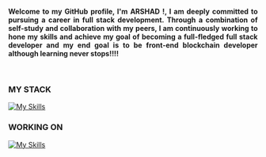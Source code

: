 <!-- <pre>
-----------------------------------------------------------------------------
<b>Me         :</b>  <b>Arshad Khan</b>
-----------------------------------------------------------------------------
</pre> -->

<!-- <p align="left"> <img src="https://komarev.com/ghpvc/?username=marshadkhn&label=Profile%20views&color=0e75b6&style=flat" alt="marshadkhn" /> </p> -->

<p style='text-align: justify;'>
<b>Welcome to my GitHub profile, I'm <b>ARSHAD !</b>, I am deeply committed to pursuing a career in full stack development. Through a combination of self-study and collaboration with my peers, I am continuously working to hone my skills and achieve my goal of becoming a full-fledged full stack developer and my end goal is to be front-end blockchain developer although learning never stops!!!!</b>
</p>

<!-- <div>
<a href="https://hashnode.com/@marshadkhn" target="blank"><img src="https://img.shields.io/static/v1?label=|&labelColor=493252&message=Hashnode&color=493252&style=for-the-badge&logo=hashnode&logoColor=blue"/></a>
</div> -->
<br>

### **MY STACK**
[![My Skills](https://skillicons.dev/icons?i=nodejs,express,js,mongodb,html,css,react,github,java,postman,firebase,vscode,ai,ps,figma,docker,linux,powershell,vercel,gcp,tailwind,vite&perline=11)](https://github.com/marshadkhn)

### **WORKING ON**
[![My Skills](https://skillicons.dev/icons?i=solidity,ts&perline=16)](https://github.com/antoinekllee)







